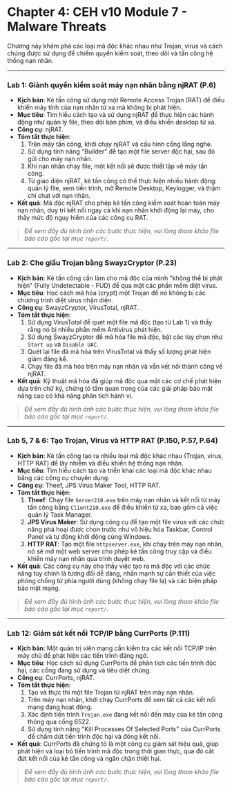 # Chapter 4: CEH v10 Module 7 - Malware Threats

Chương này khám phá các loại mã độc khác nhau như Trojan, virus và cách chúng được sử dụng để chiếm quyền kiểm soát, theo dõi và tấn công hệ thống nạn nhân.

---

### Lab 1: Giành quyền kiểm soát máy nạn nhân bằng njRAT (P.6)

- **Kịch bản**: Kẻ tấn công sử dụng một Remote Access Trojan (RAT) để điều khiển máy tính của nạn nhân từ xa mà không bị phát hiện.
- **Mục tiêu**: Tìm hiểu cách tạo và sử dụng njRAT để thực hiện các hành động như quản lý file, theo dõi bàn phím, và điều khiển desktop từ xa.
- **Công cụ**: njRAT.
- **Tóm tắt thực hiện**:
  1. Trên máy tấn công, khởi chạy njRAT và cấu hình cổng lắng nghe.
  2. Sử dụng tính năng "Builder" để tạo một file server độc hại, sau đó gửi cho máy nạn nhân.
  3. Khi nạn nhân chạy file, một kết nối sẽ được thiết lập về máy tấn công.
  4. Từ giao diện njRAT, kẻ tấn công có thể thực hiện nhiều hành động: quản lý file, xem tiến trình, mở Remote Desktop, Keylogger, và thậm chí chat với nạn nhân.
- **Kết quả**: Mã độc njRAT cho phép kẻ tấn công kiểm soát hoàn toàn máy nạn nhân, duy trì kết nối ngay cả khi nạn nhân khởi động lại máy, cho thấy mức độ nguy hiểm của các công cụ RAT.

> *Để xem đầy đủ hình ảnh các bước thực hiện, vui lòng tham khảo file báo cáo gốc tại mục `report/`.*

---

### Lab 2: Che giấu Trojan bằng SwayzCryptor (P.23)

- **Kịch bản**: Kẻ tấn công cần làm cho mã độc của mình "không thể bị phát hiện" (Fully Undetectable - FUD) để qua mặt các phần mềm diệt virus.
- **Mục tiêu**: Học cách mã hóa (crypt) một Trojan để nó không bị các chương trình diệt virus nhận diện.
- **Công cụ**: SwayzCryptor, VirusTotal, njRAT.
- **Tóm tắt thực hiện**:
  1. Sử dụng VirusTotal để quét một file mã độc (tạo từ Lab 1) và thấy rằng nó bị nhiều phần mềm Antivirus phát hiện.
  2. Sử dụng SwayzCryptor để mã hóa file mã độc, bật các tùy chọn như `Start up` và `Disable UAC`.
  3. Quét lại file đã mã hóa trên VirusTotal và thấy số lượng phát hiện giảm đáng kể.
  4. Chạy file đã mã hóa trên máy nạn nhân và vẫn kết nối thành công về njRAT.
- **Kết quả**: Kỹ thuật mã hóa đã giúp mã độc qua mặt các cơ chế phát hiện dựa trên chữ ký, chứng tỏ tầm quan trọng của các giải pháp bảo mật nâng cao có khả năng phân tích hành vi.

> *Để xem đầy đủ hình ảnh các bước thực hiện, vui lòng tham khảo file báo cáo gốc tại mục `report/`.*

---

### Lab 5, 7 & 6: Tạo Trojan, Virus và HTTP RAT (P.150, P.57, P.64)

- **Kịch bản**: Kẻ tấn công tạo ra nhiều loại mã độc khác nhau (Trojan, virus, HTTP RAT) để lây nhiễm và điều khiển hệ thống nạn nhân.
- **Mục tiêu**: Tìm hiểu cách tạo và triển khai các loại mã độc khác nhau bằng các công cụ chuyên dụng.
- **Công cụ**: Theef, JPS Virus Maker Tool, HTTP RAT.
- **Tóm tắt thực hiện**:
  1. **Theef**: Chạy file `Server210.exe` trên máy nạn nhân và kết nối từ máy tấn công bằng `Client210.exe` để điều khiển từ xa, bao gồm cả việc quản lý Task Manager.
  2. **JPS Virus Maker**: Sử dụng công cụ để tạo một file virus với các chức năng phá hoại được chọn trước như vô hiệu hóa Taskbar, Control Panel và tự động khởi động cùng Windows.
  3. **HTTP RAT**: Tạo một file `httpserver.exe`, khi chạy trên máy nạn nhân, nó sẽ mở một web server cho phép kẻ tấn công truy cập và điều khiển máy nạn nhân qua trình duyệt web.
- **Kết quả**: Các công cụ này cho thấy việc tạo ra mã độc với các chức năng tùy chỉnh là tương đối dễ dàng, nhấn mạnh sự cần thiết của việc phòng chống từ phía người dùng (không chạy file lạ) và các biện pháp bảo mật mạng.

> *Để xem đầy đủ hình ảnh các bước thực hiện, vui lòng tham khảo file báo cáo gốc tại mục `report/`.*

---

### Lab 12: Giám sát kết nối TCP/IP bằng CurrPorts (P.111)

- **Kịch bản**: Một quản trị viên mạng cần kiểm tra các kết nối TCP/IP trên máy chủ để phát hiện các tiến trình đáng ngờ.
- **Mục tiêu**: Học cách sử dụng CurrPorts để phân tích các tiến trình độc hại, các cổng đang sử dụng và tiêu diệt chúng.
- **Công cụ**: CurrPorts, njRAT.
- **Tóm tắt thực hiện**:
  1. Tạo và thực thi một file Trojan từ njRAT trên máy nạn nhân.
  2. Trên máy nạn nhân, khởi chạy CurrPorts để xem tất cả các kết nối mạng đang hoạt động.
  3. Xác định tiến trình `Trojan.exe` đang kết nối đến máy của kẻ tấn công thông qua cổng 6522.
  4. Sử dụng tính năng "Kill Processes Of Selected Ports" của CurrPorts để chấm dứt tiến trình độc hại và đóng kết nối.
- **Kết quả**: CurrPorts đã chứng tỏ là một công cụ giám sát hiệu quả, giúp phát hiện và loại bỏ tiến trình mã độc trong thời gian thực, qua đó cắt đứt kết nối của kẻ tấn công và ngăn chặn thiệt hại.

> *Để xem đầy đủ hình ảnh các bước thực hiện, vui lòng tham khảo file báo cáo gốc tại mục `report/`.*
